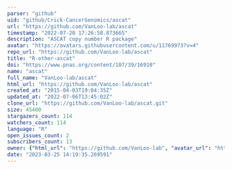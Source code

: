 ```yaml
---
parser: "github"
uid: "github/Crick-CancerGenomics/ascat"
url: "https://github.com/VanLoo-lab/ascat"
timestamp: "2022-07-20 17:26:58.873665"
description: "ASCAT copy number R package"
avatar: "https://avatars.githubusercontent.com/u/11769973?v=4"
repo_url: "https://github.com/VanLoo-lab/ascat"
title: "R-other-ascat"
doi: "https://www.pnas.org/content/107/39/16910"
name: "ascat"
full_name: "VanLoo-lab/ascat"
html_url: "https://github.com/VanLoo-lab/ascat"
created_at: "2015-04-03T19:04:35Z"
updated_at: "2022-07-06T13:45:02Z"
clone_url: "https://github.com/VanLoo-lab/ascat.git"
size: 45400
stargazers_count: 114
watchers_count: 114
language: "R"
open_issues_count: 2
subscribers_count: 13
owner: {"html_url": "https://github.com/VanLoo-lab", "avatar_url": "https://avatars.githubusercontent.com/u/11769973?v=4", "login": "VanLoo-lab", "type": "Organization"}
date: "2023-03-25 14:19:35.269591"
---
```

